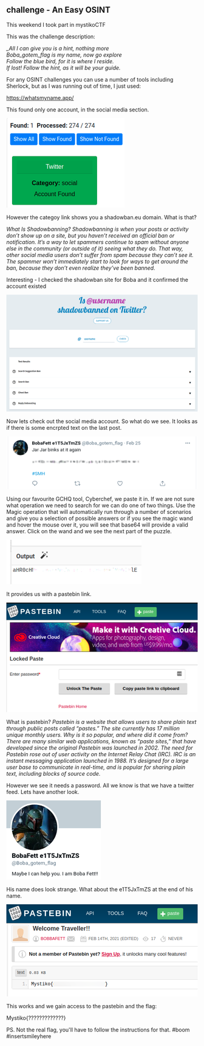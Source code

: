 ## challenge - An Easy OSINT
This weekend I took part in mystikoCTF

This was the challenge description:

*_All I can give you is a hint, nothing more  
Boba_gotem_flag is my name, now go explore  
Follow the blue bird, for it is where I reside.  
If lost! Follow the hint, as it will be your guide.*

For any OSINT challenges you can use a number of tools including Sherlock, but as I was running out of time, I just used:

https://whatsmyname.app/

This found only one account, in the social media section. 

![](./images/image009a.png)

However the categoy link shows you a shadowban.eu domain. What is that?

*What Is Shadowbanning?
Shadowbanning is when your posts or activity don’t show up on a site, but you haven’t received an official ban or notification.
It’s a way to let spammers continue to spam without anyone else in the community (or outside of it) seeing what they do.
That way, other social media users don’t suffer from spam because they can’t see it. The spammer won’t immediately start to look for ways to get around the ban, because they don’t even realize they’ve been banned.*

Interesting - I checked the shadowban site for Boba and it confirmed the account existed

![](./images/image009g.png)

Now lets check out the social media account. So what do we see. It looks as if there is some encrpted text on the last post.

![](./images/image009h.png)

Using our favourite GCHQ tool, Cyberchef, we paste it in. If we are not sure what operation we need to search for we can do one of two things. Use the Magic operation that will automatically run through a number of scenarios and give you a selection of possible answers or if you see the magic wand and hover the mouse over it, you will see that base64 will provide a valid answer. Click on the wand and we see the next part of the puzzle. 

![](./images/image009c.png)

It provides us with a pastebin link.

![](./images/image009d.png)

What is pastebin?
*Pastebin is a website that allows users to share plain text through public posts called “pastes.” The site currently has 17 million unique monthly users. Why is it so popular, and where did it come from?
There are many similar web applications, known as “paste sites,” that have developed since the original Pastebin was launched in 2002. The need for Pastebin rose out of user activity on the Internet Relay Chat (IRC). IRC is an instant messaging application launched in 1988. It’s designed for a large user base to communicate in real-time, and is popular for sharing plain text, including blocks of source code.*

However we see it needs a password. All we know is that we have a twitter feed. Lets have another look.

![](./images/image009e.png)

His name does look strange. What about the e1T5JxTmZS at the end of his name.

![](./images/image009f.png)

This works and we gain access to the pastebin and the flag:

Mystiko{?????????????} 

PS. Not the real flag, you'll have to follow the instructions for that. #boom #insertsmileyhere 
